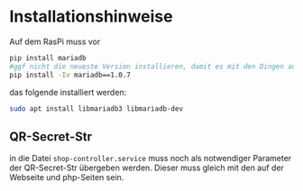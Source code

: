 # Installationshinweise

Auf dem RasPi muss vor
```bash
pip install mariadb
#ggf nicht die neueste Version installieren, damit es mit den Dingen aus apt funktioniert:
pip install -Iv mariadb==1.0.7 
```

das folgende installiert werden:
```bash
sudo apt install libmariadb3 libmariadb-dev
```


## QR-Secret-Str

in die Datei `shop-controller.service` muss noch als notwendiger Parameter der QR-Secret-Str übergeben werden. Dieser muss gleich mit den auf der Webseite und php-Seiten sein.
